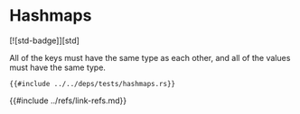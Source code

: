 # Hashmaps

[![std-badge]][std]

All of the keys must have the same type as each other, and all of the values must have the same type.

```rust,editable
{{#include ../../deps/tests/hashmaps.rs}}
```

{{#include ../refs/link-refs.md}}
